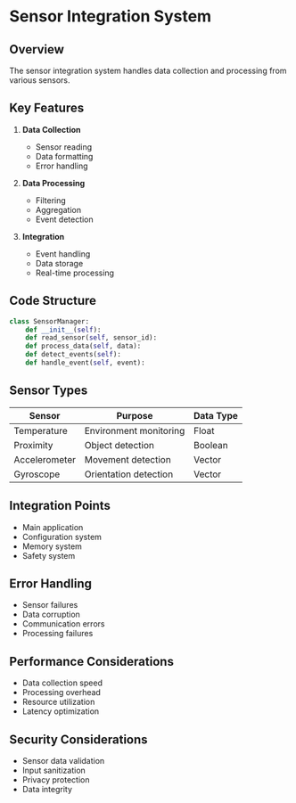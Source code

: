 # Sensor Integration System

## Overview
The sensor integration system handles data collection and processing from various sensors.

## Key Features
1. **Data Collection**
   - Sensor reading
   - Data formatting
   - Error handling

2. **Data Processing**
   - Filtering
   - Aggregation
   - Event detection

3. **Integration**
   - Event handling
   - Data storage
   - Real-time processing

## Code Structure
```python
class SensorManager:
    def __init__(self):
    def read_sensor(self, sensor_id):
    def process_data(self, data):
    def detect_events(self):
    def handle_event(self, event):
```

## Sensor Types
| Sensor | Purpose | Data Type |
|--------|---------|-----------|
| Temperature | Environment monitoring | Float |
| Proximity | Object detection | Boolean |
| Accelerometer | Movement detection | Vector |
| Gyroscope | Orientation detection | Vector |

## Integration Points
- Main application
- Configuration system
- Memory system
- Safety system

## Error Handling
- Sensor failures
- Data corruption
- Communication errors
- Processing failures

## Performance Considerations
- Data collection speed
- Processing overhead
- Resource utilization
- Latency optimization

## Security Considerations
- Sensor data validation
- Input sanitization
- Privacy protection
- Data integrity